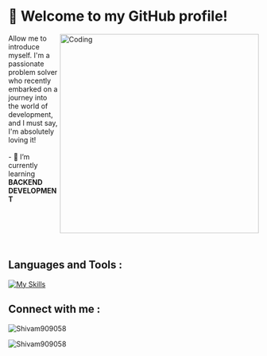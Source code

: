 # 👋 Welcome to my GitHub profile!
<img align="right" alt="Coding" width="400" src="https://i.pinimg.com/originals/e1/85/18/e18518c6d24257c6fb02e3c95a862d85.gif">

<div align="left" width="300" padding="100">
Allow me to introduce myself. I'm a passionate problem solver who recently embarked on a journey into the world of development, and I must say, I'm absolutely loving it! </div>
<br>
- 📖 I’m currently learning <b>BACKEND DEVELOPMENT</b>

<br><br><br><br>
## Languages and Tools :
[![My Skills](https://skillicons.dev/icons?i=c,cpp,python,git,github,html,css,js,nodejs,django)](https://skillicons.dev)

## Connect with me :


<!-- <p>&nbsp;<img align="center" src="https://github-readme-stats.vercel.app/api?username=shashwatps&show_icons=true&locale=en" alt="shashwatps" /></p> -->

<p><img align="center" src="https://github-readme-streak-stats.herokuapp.com/?user=s&Shivam909058" alt="Shivam909058" /></p>

<p><img align="center" src="https://github-readme-stats.vercel.app/api/top-langs?username=Shivam909058&show_icons=true&locale=en&layout=compact" alt="Shivam909058" /></p>

<!--


Here are some ideas to get you started:

- 🔭 I’m currently working on ...
- 🌱 I’m currently learning ...
- 👯 I’m looking to collaborate on ...
- 🤔 I’m looking for help with ...
- 💬 Ask me about ...
- 📫 How to reach me: ...
- 😄 Pronouns: ...
- ⚡ Fun fact: ...
-->
